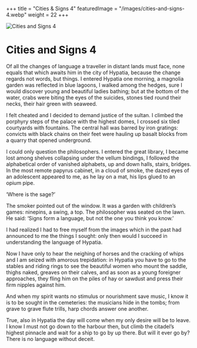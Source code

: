 +++
title = "Cities & Signs 4"
featuredImage = "/images/cities-and-signs-4.webp"
weight = 22
+++

![Cities and Signs 4](/images/cities-and-signs-4.webp)

# Cities and Signs 4

Of all the changes of language a traveller in distant lands must face, none equals that which awaits him in the city of Hypatia, because the change regards not words, but things. I entered Hypatia one morning, a magnolia garden was reflected in blue lagoons, I walked among the hedges, sure I would discover young and beautiful ladies bathing; but at the bottom of the water, crabs were biting the eyes of the suicides, stones tied round their necks, their hair green with seaweed.

I felt cheated and I decided to demand justice of the sultan. I climbed the porphyry steps of the palace with the highest domes, I crossed six tiled courtyards with fountains. The central hall was barred by iron gratings: convicts with black chains on their feet were hauling up basalt blocks from a quarry that opened underground.

I could only question the philosophers. I entered the great library, I became lost among shelves collapsing under the vellum bindings, I followed the alphabetical order of vanished alphabets, up and down halls, stairs, bridges. In the most remote papyrus cabinet, in a cloud of smoke, the dazed eyes of an adolescent appeared to me, as he lay on a mat, his lips glued to an opium pipe.

‘Where is the sage?’

The smoker pointed out of the window. It was a garden with children’s games: ninepins, a swing, a top. The philosopher was seated on the lawn. He said: ‘Signs form a language, but not the one you think you know.’

I had realized I had to free myself from the images which in the past had announced to me the things I sought: only then would I succeed in understanding the language of Hypatia.

Now I have only to hear the neighing of horses and the cracking of whips and I am seized with amorous trepidation: in Hypatia you have to go to the stables and riding rings to see the beautiful women who mount the saddle, thighs naked, greaves on their calves, and as soon as a young foreigner approaches, they fling him on the piles of hay or sawdust and press their firm nipples against him.

And when my spirit wants no stimulus or nourishment save music, I know it is to be sought in the cemeteries: the musicians hide in the tombs; from grave to grave flute trills, harp chords answer one another.

True, also in Hypatia the day will come when my only desire will be to leave. I know I must not go down to the harbour then, but climb the citadel’s highest pinnacle and wait for a ship to go by up there. But will it ever go by? There is no language without deceit.